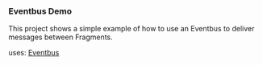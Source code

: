 ### Eventbus Demo

This project shows a simple example of how to use an Eventbus to deliver messages between 
Fragments. 

uses: [Eventbus](https://github.com/greenrobot/EventBus)